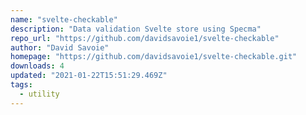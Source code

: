 ```yaml
---
name: "svelte-checkable"
description: "Data validation Svelte store using Specma"
repo_url: "https://github.com/davidsavoie1/svelte-checkable"
author: "David Savoie"
homepage: "https://github.com/davidsavoie1/svelte-checkable.git"
downloads: 4
updated: "2021-01-22T15:51:29.469Z"
tags: 
  - utility
---
```

